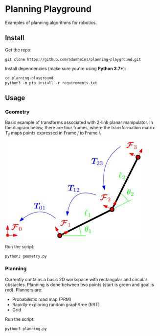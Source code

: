 # Planning Playground

Examples of planning algorithms for robotics.

## Install

Get the repo:
```
git clone https://github.com/adamheins/planning-playground.git
```

Install dependencies (make sure you're using **Python 3.7+**):
```
cd planning-playground
python3 -m pip install -r requirements.txt
```

## Usage

### Geometry

Basic example of transforms associated with 2-link planar manipulator. In the
diagram below, there are four frames, where the transformation matrix $T_{ij}$
maps points expressed in Frame $j$ to Frame $i$.

![Geometry diagram](./figures/manipulator_frames.svg)

Run the script:
```
python3 geometry.py
```

### Planning

Currently contains a basic 2D workspace with rectangular and circular
obstacles. Planning is done between two points (start is green and goal is
red). Planners are:

* Probabilistic road map (PRM)
* Rapidly-exploring random graph/tree (RRT)
* Grid

Run the script:
```
python3 planning.py
```
